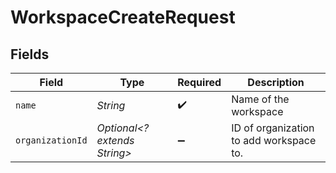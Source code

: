 # WorkspaceCreateRequest


## Fields

| Field                                   | Type                                    | Required                                | Description                             |
| --------------------------------------- | --------------------------------------- | --------------------------------------- | --------------------------------------- |
| `name`                                  | *String*                                | :heavy_check_mark:                      | Name of the workspace                   |
| `organizationId`                        | *Optional<? extends String>*            | :heavy_minus_sign:                      | ID of organization to add workspace to. |